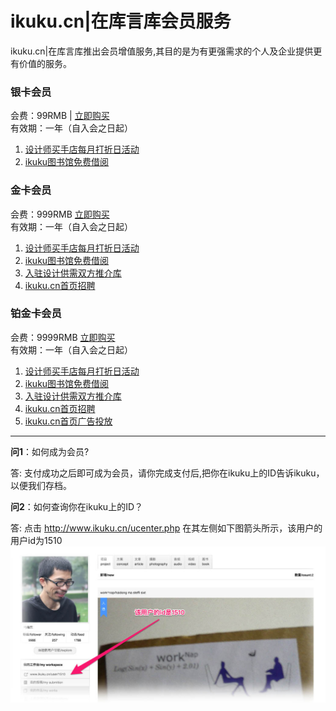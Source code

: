 # ikuku.cn|在库言库会员服务

ikuku.cn|在库言库推出会员增值服务,其目的是为有更强需求的个人及企业提供更有价值的服务。  




### 银卡会员 

会费：99RMB | [立即购买](http://www.ikuku.cn/api/tenpay/views/qrcode_html.php?item=ku01)     
有效期：一年（自入会之日起）
1. [设计师买手店每月打折日活动](member-3.md)
2. [ikuku图书馆免费借阅](library.md)

### 金卡会员  
会费：999RMB  [立即购买](http://www.ikuku.cn/api/tenpay/views/qrcode_html.php?item=ku02)    
有效期：一年（自入会之日起）
1. [设计师买手店每月打折日活动](member-3.md)
2. [ikuku图书馆免费借阅](library.md)
3. [入驻设计供需双方推介库](member-4.md)  
4. [ikuku.cn首页招聘](member-5.md)  


### 铂金卡会员  
会费：9999RMB  [立即购买](http://www.ikuku.cn/api/tenpay/views/qrcode_html.php?item=ku03)     
有效期：一年（自入会之日起）
1. [设计师买手店每月打折日活动](member-3.md)
2. [ikuku图书馆免费借阅](library.md)
3. [入驻设计供需双方推介库](member-4.md)  
4. [ikuku.cn首页招聘](member-5.md)  
5. [ikuku.cn首页广告投放](member-6.md)


------

**问1**：如何成为会员?

答: 支付成功之后即可成为会员，请你完成支付后,把你在ikuku上的ID告诉ikuku，以便我们存档。  

**问2**：如何查询你在ikuku上的ID？

答: 点击 http://www.ikuku.cn/ucenter.php 在其左侧如下图箭头所示，该用户的用户id为1510  
![ikuku.cn user id](images/userid.jpg)  
 

